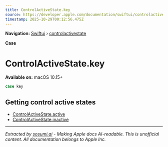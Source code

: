 ```yaml
---
title: ControlActiveState.key
source: https://developer.apple.com/documentation/swiftui/controlactivestate/key
timestamp: 2025-10-29T00:12:56.475Z
---
```


**Navigation:** [Swiftui](/documentation/swiftui) › [controlactivestate](/documentation/swiftui/controlactivestate)

**Case**

# ControlActiveState.key

**Available on:** macOS 10.15+

```swift
case key
```

## Getting control active states

- [ControlActiveState.active](/documentation/swiftui/controlactivestate/active)
- [ControlActiveState.inactive](/documentation/swiftui/controlactivestate/inactive)

---

*Extracted by [sosumi.ai](https://sosumi.ai) - Making Apple docs AI-readable.*
*This is unofficial content. All documentation belongs to Apple Inc.*
